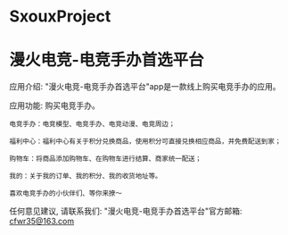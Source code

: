 # SxouxProject
# 漫火电竞-电竞手办首选平台

  应用介绍: "漫火电竞-电竞手办首选平台"app是一款线上购买电竞手办的应用。

  应用功能: 购买电竞手办。
  
    电竞手办：电竞模型、电竞手办、电竞动漫、电竞周边；
    
    福利中心：福利中心有关于积分兑换商品，使用积分可直接兑换相应商品，并免费配送到家；
    
    购物车：将商品添加购物车、在购物车进行结算、商家统一配送；
    
    我的：关于我的订单、我的积分、我的收货地址等。

    喜欢电竞手办的小伙伴们、等你来撩～
   
  任何意见建议, 请联系我们: 
  "漫火电竞-电竞手办首选平台"官方邮箱: cfwr35@163.com
